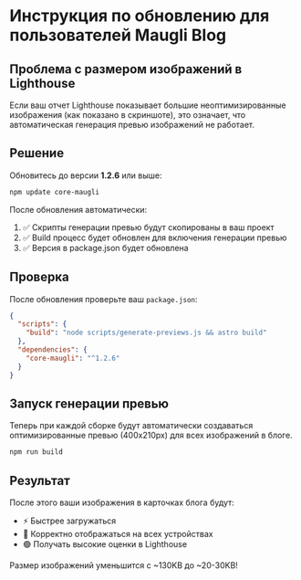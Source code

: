 # Инструкция по обновлению для пользователей Maugli Blog

## Проблема с размером изображений в Lighthouse

Если ваш отчет Lighthouse показывает большие неоптимизированные изображения (как показано в скриншоте), это означает, что автоматическая генерация превью изображений не работает.

## Решение

Обновитесь до версии **1.2.6** или выше:

```bash
npm update core-maugli
```

После обновления автоматически:

1. ✅ Скрипты генерации превью будут скопированы в ваш проект
2. ✅ Build процесс будет обновлен для включения генерации превью
3. ✅ Версия в package.json будет обновлена

## Проверка

После обновления проверьте ваш `package.json`:

```json
{
  "scripts": {
    "build": "node scripts/generate-previews.js && astro build"
  },
  "dependencies": {
    "core-maugli": "^1.2.6"
  }
}
```

## Запуск генерации превью

Теперь при каждой сборке будут автоматически создаваться оптимизированные превью (400x210px) для всех изображений в блоге.

```bash
npm run build
```

## Результат

После этого ваши изображения в карточках блога будут:

- ⚡ Быстрее загружаться
- 📱 Корректно отображаться на всех устройствах
- 🟢 Получать высокие оценки в Lighthouse

Размер изображений уменьшится с ~130KB до ~20-30KB!
